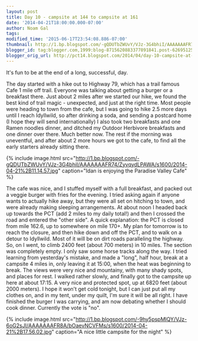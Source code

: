 ```yaml
---
layout: post
title: Day 10 - campsite at 144 to campsite at 161
date: '2014-04-21T18:00:00.000-07:00'
author: Noam Gal
tags:
modified_time: '2015-06-17T23:54:08.886-07:00'
thumbnail: http://1.bp.blogspot.com/-gQDUTbZWUvY/VJz-3G4bhiI/AAAAAAAFR74/ZyvqydLPAWA/s72-c/2014-04-21%2B11.14.57.jpg
blogger_id: tag:blogger.com,1999:blog-8715620883377891841.post-6269512580271877436
blogger_orig_url: http://pct14.blogspot.com/2014/04/day-10-campsite-at-144-to-campsite-at.html
---
```

It's fun to be at the end of a long, successful, day.

The day started with a hike out to Highway 79, which has a trail famous Cafe 1 mile off trail. Everyone was talking about getting a burger or a breakfast there. Just about 2 miles after we started our hike, we found the best kind of trail magic - unexpected, and just at the right time. Most people were heading to town from the cafe, but I was going to hike 2.5 more days until I reach Idyllwild, so after drinking a soda, and sending a postcard home (I hope they will send internationally) I also took two breakfasts and one Ramen noodles dinner, and ditched my Outdoor Herbivore breakfasts and one dinner over there. Much better now. The rest if the morning was uneventful, and after about 2 more hours we got to the cafe, to find all the early starters already sitting there.

{% include image.html src="http://1.bp.blogspot.com/-gQDUTbZWUvY/VJz-3G4bhiI/AAAAAAAFR74/ZyvqydLPAWA/s1600/2014-04-21%2B11.14.57.jpg" caption="Idan is enjoying the Paradise Valley Cafe" %}

The cafe was nice, and I stuffed myself with a full breakfast, and packed out a veggie burger with fries for the evening. I tried asking again if anyone wants to actually hike away, but they were all set on hitching to town, and were already making sleeping arrangements. At about noon I headed back up towards the PCT (add 2 miles to my daily total!) and then I crossed the road and entered the "other side". A quick explanation: the PCT is closed from mile 162.6, up to somewhere on mile 170+. My plan for tomorrow is to reach the closure, and then hike down and off the PCT, and to walk on a detour to Idyllwild. Most of it will be on dirt roads paralleling the highway. So, on I went, to climb 2400 feet (about 700 meters) in 10 miles. The section was completely empty. I only saw some horse tracks along the way. I tried learning from yesterday's mistake, and made a "long", half hour, break at a campsite 4 miles in, only leaving it at 15:00, when the heat was beginning to break. The views were very nice and mountainy, with many shady spots, and places for rest. I walked rather slowly, and finally got to the campsite up here at about 17:15. A very nice and protected spot, up at 6820 feet (about 2000 meters). I hope it won't get cold tonight, but I can just put all my clothes on, and in my tent, under my quilt, I'm sure it will be all right. I have finished the burger I was carrying, and am now debating whether I should cook dinner. Currently the vote is "no".

{% include image.html src="http://1.bp.blogspot.com/-9hy5pspMlQY/VJz-6oG2sJI/AAAAAAAFR8A/bOaevNCVFMs/s1600/2014-04-21%2B17.56.02.jpg" caption="A nice little campsite for the night" %}
